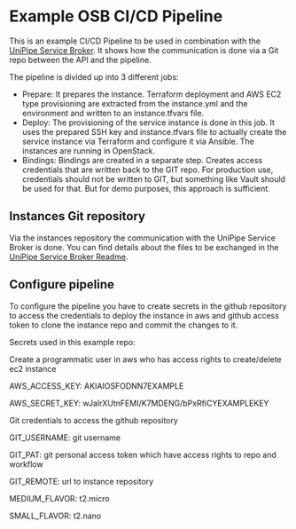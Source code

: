 # Example OSB CI/CD Pipeline
This is an example CI/CD Pipeline to be used in combination with the [UniPipe Service Broker](https://github.com/meshcloud/unipipe-service-broker). It shows
how the communication is done via a Git repo between the API and the pipeline.

The pipeline is divided up into 3 different jobs:

- Prepare: It prepares the instance. Terraform deployment and AWS EC2 type provisioning are extracted from the instance.yml and the environment and written to an instance.tfvars file.
- Deploy: The provisioning of the service instance is done in this job. It uses the prepared SSH key and instance.tfvars file to actually create the service instance via Terraform and configure it via Ansible. The instances are running in OpenStack.
- Bindings: Bindings are created in a separate step. Creates access credentials that are written back to the GIT repo. For production use, credentials should not be written to GIT, but something like Vault should be used for that. But for demo purposes, this approach is sufficient.

## Instances Git repository
Via the instances repository the communication with the UniPipe Service Broker is done. You can find details about the files to be exchanged in the [UniPipe Service Broker Readme](https://github.com/meshcloud/unipipe-service-broker).

## Configure pipeline
To configure the pipeline you have to create secrets in the github repository to access the credentials to deploy the instance in aws and github access token to clone the instance repo and commit the changes to it.

Secrets used in this example repo:

Create a programmatic user in aws who has access rights to create/delete ec2 instance

AWS_ACCESS_KEY: AKIAIOSFODNN7EXAMPLE

AWS_SECRET_KEY: wJalrXUtnFEMI/K7MDENG/bPxRfiCYEXAMPLEKEY

Git credentials to access the github repository

GIT_USERNAME: git username

GIT_PAT: git personal access token which have access rights to repo and workflow 

GIT_REMOTE: url to instance repository

MEDIUM_FLAVOR: t2.micro 

SMALL_FLAVOR: t2.nano

